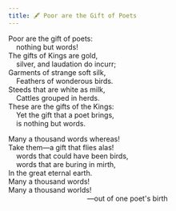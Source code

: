 ```yaml
---
title: 🖋 Poor are the Gift of Poets
---
```


Poor are the gift of poets:<br />
&nbsp; &nbsp; nothing but words!<br />
The gifts of Kings are gold,<br />
&nbsp; &nbsp; silver, and laudation do incurr;<br />
Garments of strange soft silk,<br />
&nbsp; &nbsp; Feathers of wonderous birds.<br />
Steeds that are white as milk,<br />
&nbsp; &nbsp; Cattles grouped in herds.<br />
These are the gifts of the Kings:<br />
&nbsp; &nbsp; Yet the gift that a poet brings,<br />
&nbsp; &nbsp; is nothing but words.<br />

Many a thousand words whereas!<br />
Take them—a gift that flies alas!<br />
&nbsp; &nbsp; words that could have been birds,<br />
&nbsp; &nbsp; words that are buring in mirth,<br />
In the great eternal earth.<br />
Many a thousand words!<br />
Many a thousand worlds!<br />
&nbsp; &nbsp; &nbsp; &nbsp; &nbsp; &nbsp; &nbsp; &nbsp; &nbsp; &nbsp; &nbsp; &nbsp; &nbsp; &nbsp; &nbsp; &nbsp; &nbsp; &nbsp; &nbsp; &nbsp; —out of one poet's birth<br />
